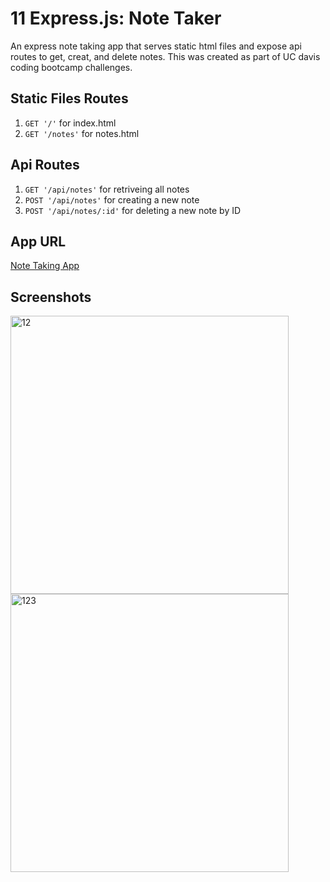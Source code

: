 # 11 Express.js: Note Taker
An express note taking app that serves static html files and expose api routes to get, creat, and delete notes. This was created as part of UC davis coding bootcamp challenges.

## Static Files Routes
1. ```GET '/'``` for index.html
2. ```GET '/notes'``` for notes.html

## Api Routes
1. ```GET '/api/notes'``` for retriveing all notes
2. ```POST '/api/notes'``` for creating a new note
2. ```POST '/api/notes/:id'``` for deleting a new note by ID

## App URL

[Note Taking App](https://note-taker-meena.herokuapp.com/)

## Screenshots

<img width="445" alt="12" src="https://user-images.githubusercontent.com/91281668/146507981-173f56a5-ebb7-4a4e-b3b6-23ba179ee5ff.png">

<img width="445" alt="123" src="https://user-images.githubusercontent.com/91281668/146508007-cfbbd452-7d53-4027-a83c-c110240c4e5c.png">
